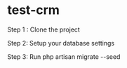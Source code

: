 # test-crm
Step 1 :
Clone the project

Step 2:
Setup your database settings

Step 3:
Run php artisan migrate --seed
